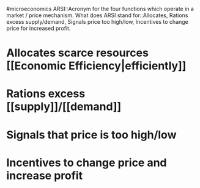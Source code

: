 #microeconomics 
ARSI::Acronym for the four functions which operate in a market / price mechanism.
What does ARSI stand for::Allocates, Rations excess supply/demand, Signals price too high/low, Incentives to change price for increased profit.
# Allocates scarce resources [[Economic Efficiency|efficiently]]
# Rations excess [[supply]]/[[demand]]
# Signals that price is too high/low
# Incentives to change price and increase profit